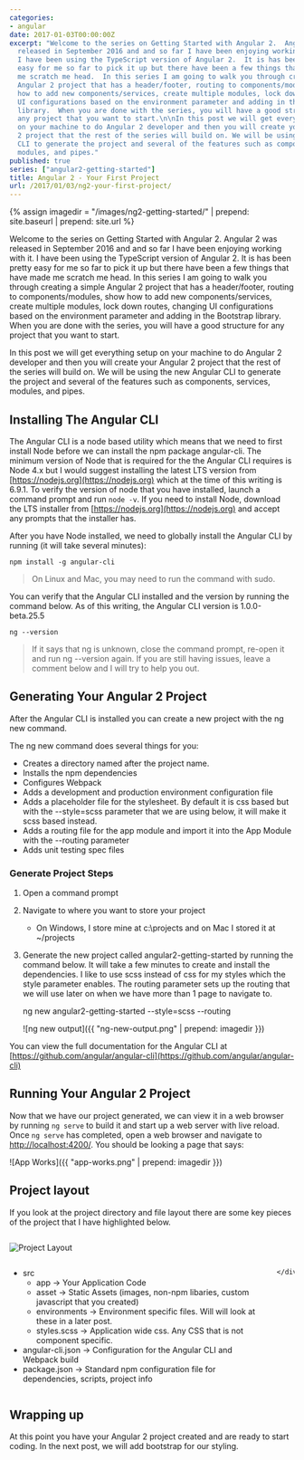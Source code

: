 ```yaml
---
categories:
- angular
date: 2017-01-03T00:00:00Z
excerpt: "Welcome to the series on Getting Started with Angular 2.  Angular 2 was
  released in September 2016 and and so far I have been enjoying working with it.
  I have been using the TypeScript version of Angular 2.  It is has been pretty
  easy for me so far to pick it up but there have been a few things that have made
  me scratch me head.  In this series I am going to walk you through creating a simple
  Angular 2 project that has a header/footer, routing to components/modules, show
  how to add new components/services, create multiple modules, lock down routes, changing
  UI configurations based on the environment parameter and adding in the Bootstrap
  library.  When you are done with the series, you will have a good structure for
  any project that you want to start.\n\nIn this post we will get everything setup
  on your machine to do Angular 2 developer and then you will create your Angular
  2 project that the rest of the series will build on. We will be using the new Angular
  CLI to generate the project and several of the features such as components, services,
  modules, and pipes."
published: true
series: ["angular2-getting-started"]
title: Angular 2 - Your First Project
url: /2017/01/03/ng2-your-first-project/
---
```


{% assign imagedir = "/images/ng2-getting-started/" | prepend: site.baseurl | prepend: site.url %}


Welcome to the series on Getting Started with Angular 2.  Angular 2 was released in September 2016 and and so far I have been enjoying working with it.  I have been using the TypeScript version of Angular 2.  It is has been pretty easy for me so far to pick it up but there have been a few things that have made me scratch me head.  In this series I am going to walk you through creating a simple Angular 2 project that has a header/footer, routing to components/modules, show how to add new components/services, create multiple modules, lock down routes, changing UI configurations based on the environment parameter and adding in the Bootstrap library.  When you are done with the series, you will have a good structure for any project that you want to start.

In this post we will get everything setup on your machine to do Angular 2 developer and then you will create your Angular 2 project that the rest of the series will build on. We will be using the new Angular CLI to generate the project and several of the features such as components, services, modules, and pipes.  


## Installing The Angular  CLI

 The Angular CLI is a node based utility which means that we need to first install Node before we can install the npm package angular-cli.  The minimum version of Node that is required for the the Angular CLI requires is Node 4.x but I would suggest installing the latest LTS version from [https://nodejs.org](https://nodejs.org) which at the time of this writing is 6.9.1.  To verify the version of node that you have installed, launch a command prompt and run `node -v`.  If you need to install Node, download the LTS installer from [https://nodejs.org](https://nodejs.org) and accept any prompts that the installer has.

After you have Node installed, we need to globally install the Angular CLI by running (it will take several minutes):

	npm install -g angular-cli 
		
> On Linux and Mac, you may need to run the command with sudo. 

You can verify that the Angular CLI installed and the version by running the command below.  As of this writing, the Angular CLI version is 1.0.0-beta.25.5

	ng --version

> If it says that ng is unknown, close the command prompt, re-open it and run ng --version again.  If you are still having issues, leave a comment below and I will try to help you out.

## Generating Your Angular 2 Project

After the Angular CLI is installed you can create a new project with the ng new command.

The ng new command does several things for you:
 
* Creates a directory named after the project name.  
* Installs the npm dependencies
* Configures Webpack 
* Adds a development and production environment configuration file
* Adds a placeholder file for the stylesheet.  By default it is css based but with the --style=scss parameter that we are using below, it will make it scss based instead.
* Adds a routing file for the app module and import it into the App Module with the --routing parameter
* Adds unit testing spec files 

### Generate Project Steps

1. Open a command prompt
1. Navigate to where you want to store your project 
	* On Windows, I store mine at c:\projects and on Mac I stored it at ~/projects

1. Generate the new project called angular2-getting-started by running the command below. It will take a few minutes to create and install the dependencies.  I like to use scss instead of css for my styles which the style parameter enables.  The routing parameter sets up the routing that we will use later on when we have more than 1 page to navigate to.

	ng new angular2-getting-started --style=scss --routing 
 
	![ng new output]({{ "ng-new-output.png" | prepend: imagedir }})


You can view the full documentation for the Angular CLI at [https://github.com/angular/angular-cli](https://github.com/angular/angular-cli)  

## Running Your Angular 2 Project

Now that we have our project generated, we can view it in a web browser by running `ng serve` to build it and start up a web server with live reload.  Once `ng serve` has completed, open a web browser and navigate to [http://localhost:4200/](http://localhost:4200).  You should be looking a page that says: 

![App Works]({{ "app-works.png" | prepend: imagedir }})

## Project layout

If you look at the project directory and file layout there are some key pieces of the project that I have highlighted below.   

<div class="row">
	<div class="medium-12 large-6 columns">
		<p class="solidborder"><img src="{{ "ng-project-layout.png" | prepend: imagedir }}" alt="Project Layout"></p>
	</div>
	<div class="medium-12 large-6 columns">
		<ul>
			<li>src
				<ul>
					<li>app -> Your Application Code</li>
					<li>asset -> Static Assets (images, non-npm libaries, custom javascript that you created)</li>
					<li>environments -> Environment specific files.  Will will look at these in a later post.</li>
					<li>styles.scss -> Application wide css.  Any CSS that is not component specific.</li>
				</ul>
			</li>
			<li>angular-cli.json -> Configuration for the Angular CLI and Webpack build</li>
			<li>package.json -> Standard npm configuration file for dependencies, scripts, project info</li>
		</ul>	

	</div>
</div>

## Wrapping up 

At this point you have your Angular 2 project created and are ready to start coding.  In the next post, we will add bootstrap for our styling.
